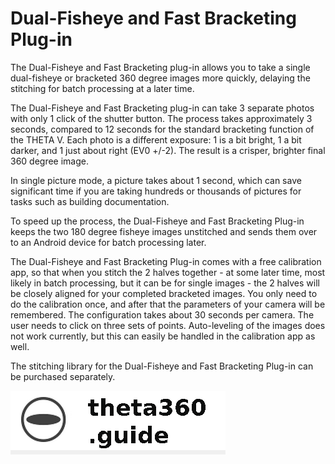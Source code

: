 # Dual-Fisheye and Fast Bracketing Plug-in

The Dual-Fisheye and Fast Bracketing plug-in allows you to take a single dual-fisheye or bracketed 360 degree images more quickly, delaying the stitching for batch processing at a later time. 

The Dual-Fisheye and Fast Bracketing plug-in can take 3 separate photos with only 1 click of the shutter button. The process takes approximately 3 seconds, compared to 12 seconds for the standard bracketing function of the THETA V. Each photo is a different exposure: 1 is a bit bright, 1 a bit darker, and 1 just about right (EV0 +/-2). The result is a crisper, brighter final 360 degree image. 

In single picture mode, a picture takes about 1 second, which can save significant time if you are taking hundreds or thousands of pictures for tasks such as building documentation.  

To speed up the process, the Dual-Fisheye and Fast Bracketing Plug-in keeps the two 180 degree fisheye images unstitched and sends them over to an Android device for batch processing later. 

The Dual-Fisheye and Fast Bracketing Plug-in comes with a free calibration app, so that when you stitch the 2 halves together - at some later time, most likely in batch processing, but it can be for single images - the 2 halves will be closely aligned for your completed bracketed images. You only need to do the calibration once, and after that the parameters of your camera will be remembered. The configuration takes about 30 seconds per camera. The user needs to click on three sets of points. Auto-leveling of the images does not work currently, but this can easily be handled in the calibration app as well.

The stitching library for the Dual-Fisheye and Fast Bracketing Plug-in can be purchased separately. 

![](/dual-fisheye/img/logo.png)

